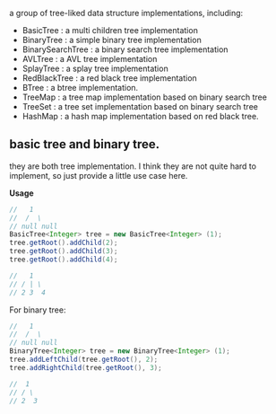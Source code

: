 a group of tree-liked data structure implementations, including:

* BasicTree : a multi children tree implementation
* BinaryTree : a simple binary tree implementation
* BinarySearchTree : a binary search tree implementation
* AVLTree : a AVL tree implementation
* SplayTree : a splay tree implementation
* RedBlackTree : a red black tree implementation
* BTree : a btree implementation.
* TreeMap : a tree map implementation based on binary search tree
* TreeSet : a tree set implementation based on binary search tree
* HashMap : a hash map implementation based on red black tree.

## basic tree and binary tree.

they are both tree implementation. I think they are not quite hard to implement, so
just provide a little use case here.

**Usage**

```java
//   1
//  /  \
// null null
BasicTree<Integer> tree = new BasicTree<Integer> (1);
tree.getRoot().addChild(2);
tree.getRoot().addChild(3);
tree.getRoot().addChild(4);

//   1
// / | \
// 2 3  4
```

For binary tree:

```java
//   1
//  /  \
// null null
BinaryTree<Integer> tree = new BinaryTree<Integer> (1);
tree.addLeftChild(tree.getRoot(), 2);
tree.addRightChild(tree.getRoot(), 3);

//  1
// / \
// 2  3
```



